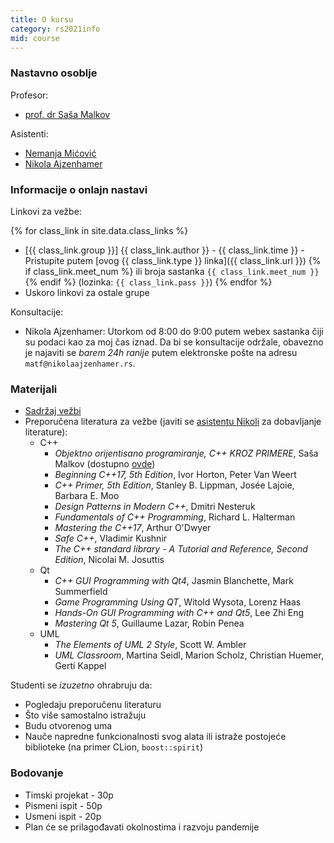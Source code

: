 ```yaml
---
title: O kursu
category: rs2021info
mid: course
---
```


### Nastavno osoblje

Profesor:
- [prof. dr Saša Malkov](http://poincare.matf.bg.ac.rs/~smalkov/)

Asistenti:
- [Nemanja Mićović](http://poincare.matf.bg.ac.rs/~nemanja_micovic)
- [Nikola Ajzenhamer](https://matf.nikolaajzenhamer.rs/)

### Informacije o onlajn nastavi

Linkovi za vežbe:

{% for class_link in site.data.class_links %}
- [{{ class_link.group }}] {{ class_link.author }} - {{ class_link.time }} - 
  Pristupite putem [ovog {{ class_link.type }} linka]({{ class_link.url }}) {% if class_link.meet_num %} ili broja sastanka `{{ class_link.meet_num }}` {% endif  %}
  (lozinka: `{{ class_link.pass }}`)
{% endfor %}
- Uskoro linkovi za ostale grupe

Konsultacije:

- Nikola Ajzenhamer: Utorkom od 8:00 do 9:00 putem webex sastanka čiji su podaci kao za moj čas iznad. Da bi se konsultacije održale, obavezno je najaviti se *barem 24h ranije* putem elektronske pošte na adresu `matf@nikolaajzenhamer.rs`.

### Materijali

- [Sadržaj vežbi](https://github.com/MATF-RS21/zvanicni-materijali)
- Preporučena literatura za vežbe (javiti se [asistentu Nikoli](https://matf.nikolaajzenhamer.rs/kontakt) za dobavljanje literature):
    - C++
        - _Objektno orijentisano programiranje, C++ KROZ PRIMERE_, Saša Malkov (dostupno [ovde](http://poincare.matf.bg.ac.rs/~smalkov/files/res/C++%20kroz%20primere%20-%20Sasa%20Malkov%20-%202007.pdf))
        - _Beginning C++17, 5th Edition_, Ivor Horton, Peter Van Weert
        - _C++ Primer, 5th Edition_, Stanley B. Lippman, Josée Lajoie, Barbara E. Moo
        - _Design Patterns in Modern C++_, Dmitri Nesteruk
        - _Fundamentals of C++ Programming_, Richard L. Halterman
        - _Mastering the C++17_, Arthur O'Dwyer
        - _Safe C++_, Vladimir Kushnir
        - _The C++ standard library - A Tutorial and Reference, Second Edition_, Nicolai M. Josuttis
    - Qt
        - _C++ GUI Programming with Qt4_, Jasmin Blanchette, Mark Summerfield
        - _Game Programming Using QT_, Witold Wysota, Lorenz Haas
        - _Hands-On GUI Programming with C++ and Qt5_, Lee Zhi Eng
        - _Mastering Qt 5_, Guillaume Lazar, Robin Penea
    - UML
        - _The Elements of UML 2 Style_, Scott W. Ambler
        - _UML Classroom_, Martina Seidl, Marion Scholz, Christian Huemer, Gerti Kappel

Studenti se *izuzetno* ohrabruju da:

- Pogledaju preporučenu literaturu
- Što više samostalno istražuju
- Budu otvorenog uma
- Nauče napredne funkcionalnosti svog alata ili istraže postojeće biblioteke (na primer CLion, `boost::spirit`)

### Bodovanje

- Timski projekat - 30p
- Pismeni ispit - 50p
- Usmeni ispit - 20p
- Plan će se prilagođavati okolnostima i razvoju pandemije

